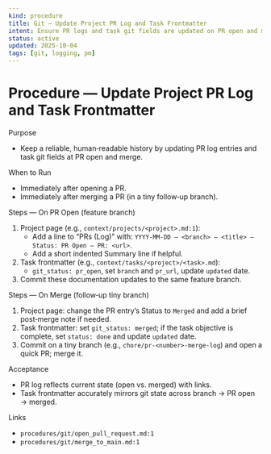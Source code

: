 ```yaml
---
kind: procedure
title: Git — Update Project PR Log and Task Frontmatter
intent: Ensure PR logs and task git fields are updated on PR open and merge
status: active
updated: 2025-10-04
tags: [git, logging, pm]
---
```


# Procedure — Update Project PR Log and Task Frontmatter

Purpose
- Keep a reliable, human‑readable history by updating PR log entries and task git fields at PR open and merge.

When to Run
- Immediately after opening a PR.
- Immediately after merging a PR (in a tiny follow‑up branch).

Steps — On PR Open (feature branch)
1) Project page (e.g., `context/projects/<project>.md:1`):
   - Add a line to “PRs (Log)” with: `YYYY-MM-DD — <branch> — <title> — Status: PR Open — PR: <url>`.
   - Add a short indented Summary line if helpful.
2) Task frontmatter (e.g., `context/tasks/<project>/<task>.md`):
   - `git_status: pr_open`, set `branch` and `pr_url`, update `updated` date.
3) Commit these documentation updates to the same feature branch.

Steps — On Merge (follow‑up tiny branch)
1) Project page: change the PR entry’s Status to `Merged` and add a brief post‑merge note if needed.
2) Task frontmatter: set `git_status: merged`; if the task objective is complete, set `status: done` and update `updated` date.
3) Commit on a tiny branch (e.g., `chore/pr-<number>-merge-log`) and open a quick PR; merge it.

Acceptance
- PR log reflects current state (open vs. merged) with links.
- Task frontmatter accurately mirrors git state across branch → PR open → merged.

Links
- `procedures/git/open_pull_request.md:1`
- `procedures/git/merge_to_main.md:1`
